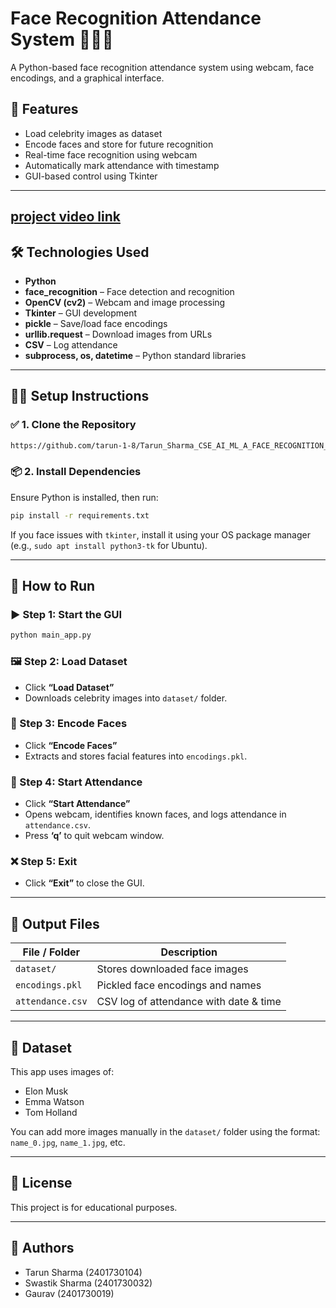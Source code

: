 # Face Recognition Attendance System 🎥🧑‍💼

A Python-based face recognition attendance system using webcam, face encodings, and a graphical interface.

## 📌 Features
- Load celebrity images as dataset
- Encode faces and store for future recognition
- Real-time face recognition using webcam
- Automatically mark attendance with timestamp
- GUI-based control using Tkinter

---
## [project video link](https://drive.google.com/file/d/1lEp5XYCptDF3zh53ko_AQIOiF8lQBv73/view?usp=sharing)

## 🛠️ Technologies Used

- **Python**
- **face_recognition** – Face detection and recognition
- **OpenCV (cv2)** – Webcam and image processing
- **Tkinter** – GUI development
- **pickle** – Save/load face encodings
- **urllib.request** – Download images from URLs
- **CSV** – Log attendance
- **subprocess, os, datetime** – Python standard libraries

---

## 🧑‍💻 Setup Instructions

### ✅ 1. Clone the Repository
```bash
https://github.com/tarun-1-8/Tarun_Sharma_CSE_AI_ML_A_FACE_RECOGNITION_USING_PYTHON/tree/main
```

### 📦 2. Install Dependencies
Ensure Python is installed, then run:
```bash
pip install -r requirements.txt
```

If you face issues with `tkinter`, install it using your OS package manager (e.g., `sudo apt install python3-tk` for Ubuntu).

---

## 🚀 How to Run

### ▶️ Step 1: Start the GUI
```bash
python main_app.py
```

### 🖼️ Step 2: Load Dataset
- Click **“Load Dataset”**
- Downloads celebrity images into `dataset/` folder.

### 🧠 Step 3: Encode Faces
- Click **“Encode Faces”**
- Extracts and stores facial features into `encodings.pkl`.

### 🎥 Step 4: Start Attendance
- Click **“Start Attendance”**
- Opens webcam, identifies known faces, and logs attendance in `attendance.csv`.
- Press **‘q’** to quit webcam window.

### ❌ Step 5: Exit
- Click **“Exit”** to close the GUI.

---

## 📁 Output Files

| File / Folder        | Description                             |
|----------------------|-----------------------------------------|
| `dataset/`           | Stores downloaded face images           |
| `encodings.pkl`      | Pickled face encodings and names        |
| `attendance.csv`     | CSV log of attendance with date & time  |

---

## 📸 Dataset
This app uses images of:
- Elon Musk
- Emma Watson
- Tom Holland

You can add more images manually in the `dataset/` folder using the format: `name_0.jpg`, `name_1.jpg`, etc.

---

## 📝 License
This project is for educational purposes.

---

## 🙌 Authors
- Tarun Sharma (2401730104)  
- Swastik Sharma (2401730032)  
- Gaurav (2401730019)
